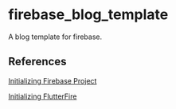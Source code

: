 # firebase_blog_template

A blog template for firebase.

## References
[Initializing Firebase Project](https://firebase.google.com/docs/cli?authuser=0#initialize_a_firebase_project)

[Initializing FlutterFire](https://firebase.flutter.dev/docs/overview/#initializing-flutterfire)
